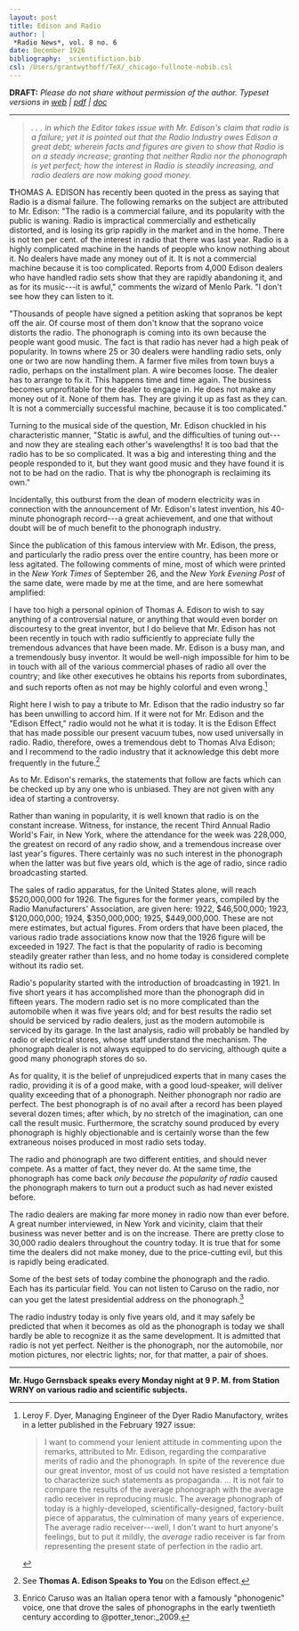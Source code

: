 ```yaml
---
layout: post
title: Edison and Radio
author: |
 *Radio News*, vol. 8 no. 6
date: December 1926
bibliography: _scientifiction.bib
csl: /Users/grantwythoff/TeX/_chicago-fullnote-nobib.csl
---
```


**DRAFT:** *Please do not share without permission of the author. Typeset versions in [web](http://gernsback.wythoff.net/192612_edison_and_radio.html) \| [pdf](https://github.com/gwijthoff/perversity_of_things/blob/gh-pages/typeset_drafts/192612_edison_and_radio.pdf?raw=true) \| [doc](https://github.com/gwijthoff/perversity_of_things/blob/gh-pages/typeset_drafts/192612_edison_and_radio.docx)*

* * * * * * * * 

> *. . . in which the Editor takes issue with Mr. Edison's claim that radio is a failure; yet it is pointed out that the Radio Industry owes Edison a great debt; wherein facts and figures are given to show that Radio is on a steady increase; granting that neither Radio nor the phonograph is yet perfect; how the interest in Radio is steadily increasing, and radio dealers are now making good money.*

**T**HOMAS A. EDISON has recently been quoted in the press as saying that Radio is a dismal failure. The following remarks on the subject are attributed to Mr. Edison: "The radio is a commercial failure, and its popularity with the public is waning. Radio is impractical commercially and esthetically distorted, and is losing its grip rapidly in the market and in the home. There is not ten per cent. of the interest in radio that there was last year. Radio is a highly complicated machine in the hands of people who know nothing about it. No dealers have made any money out of it. It is not a commercial machine because it is too complicated. Reports from 4,000 Edison dealers who have handled radio sets show that they are rapidly abandoning it, and as for its music---it is awful," comments the wizard of Menlo Park. "I don't see how they can listen to it.

"Thousands of people have signed a petition asking that sopranos be kept off the air. Of course most of them don't know that the soprano voice distorts the radio. The phonograph is coming into its own because the people want good music. The fact is that radio has never had a high peak of popularity. In towns where 25 or 30 dealers were handling radio sets, only one or two are now handling them. A farmer five miles from town buys a radio, perhaps on the installment plan. A wire becomes loose. The dealer has to arrange to fix it. This happens time and time again. The business becomes unprofitable for the dealer to engage in. He does not make any money out of it. None of them has. They are giving it up as fast as they can. It is not a commercially successful machine, because it is too complicated."

Turning to the musical side of the question, Mr. Edison chuckled in his characteristic manner, "Static is awful, and the difficulties of tuning out---and now they are stealing each other's wavelengths! It is too bad that the radio has to be so complicated. It was a big and interesting thing and the people responded to it, but they want good music and they have found it is not to be had on the radio. That is why tbe phonograph is reclaiming its own."

Incidentally, this outburst from the dean of modern electricity was in connection with the announcement of Mr. Edison's latest invention, his 40-minute phonograph record---a great achievement, and one that without doubt will be of much benefit to the phonograph industry.

Since the publication of this famous interview with Mr. Edison, the press, and particularly the radio press over the entire country, has been more or less agitated. The following comments of mine, most of which were printed in the *New York Times* of September 26, and the *New York Evening Post* of the same date, were made by me at the time, and are here somewhat amplified:

I have too high a personal opinion of Thomas A. Edison to wish to say anything of a controversial nature, or anything that would even border on discourtesy to the great inventor, but I do believe that Mr. Edison has not been recently in touch with radio sufficiently to appreciate fully the tremendous advances that have been made. Mr. Edison is a busy man, and a tremendously busy inventor. It would be well-nigh impossible for him to be in touch with all of the various commercial phases of radio all over the country; and like other executives he obtains his reports from subordinates, and such reports often as not may be highly colorful and even wrong.[^pl1]

Right here I wish to pay a tribute to Mr. Edison that the radio industry so far has been unwilling to accord him. If it were not for Mr. Edison and the "Edison Effect," radio would not he what it is today. It is the Edison Effect that has made possible our present vacuum tubes, now used universally in radio. Radio, therefore, owes a tremendous debt to Thomas Alva Edison; and I recommend to the radio industry that it acknowledge this debt more frequently in the future.[^espk]

As to Mr. Edison's remarks, the statements that follow are facts which can be checked up by any one who is unbiased. They are not given with any idea of starting a controversy.

Rather than waning in popularity, it is well known that radio is on the constant increase. Witness, for instance, the recent Third Annual Radio World's Fair, in New York, where the attendance for the week was 228,000, the greatest on record of any radio show, and a tremendous increase over last year's figures. There certainly was no such interest in the phonograph when the latter was but five years old, which is the age of radio, since radio broadcasting started.

The sales of radio apparatus, for the United States alone, will reach $520,000,000 for 1926. The figures for the former years, compiled by the Radio Manufacturers' Association, are given here: 1922, $46,500,000; 1923, $120,000,000; 1924, $350,000,000; 1925, $449,000,000. These are not mere estimates, but actual figures. From orders that have been placed, the various radio trade associations know now that the 1926 figure will be exceeded in 1927. The fact is that the popularity of radio is becoming steadily greater rather than less, and no home today is considered complete without its radio set.

Radio's popularity started with the introduction of broadcasting in 1921. In five short years it has accomplished more than the phonograph did in fifteen years. The modern radio set is no more complicated than the automobile when it was five years old; and for best results the radio set should be serviced by radio dealers, just as the modern automobile is serviced by its garage. In the last analysis, radio will probably be handled by radio or electrical stores, whose staff understand the mechanism. The phonograph dealer is not always equipped to do servicing, although quite a good many phonograph stores do so.

As for quality, it is the belief of unprejudiced experts that in many cases the radio, providing it is of a good make, with a good loud-speaker, will deliver quality exceeding that of a phonograph. Neither phonograph nor radio are perfect. The best phonograph is of no avail after a record has been played several dozen times; after which, by no stretch of the imagination, can one call the result music. Furthermore, the scratchy sound produced by every phonograph is highly objectionable and is certainly worse than the few extraneous noises produced in most radio sets today.

The radio and phonograph are two different entities, and should never compete. As a matter of fact, they never do. At the same time, the phonograph has come back *only because the popularity of radio* caused the phonograph makers to turn out a product such as had never existed before.

The radio dealers are making far more money in radio now than ever before. A great number interviewed, in New York and vicinity, claim that their business was never better and is on the increase. There are pretty close to 30,000 radio dealers throughout the country today. It is true that for some time the dealers did not make money, due to the price-cutting evil, but this is rapidly being eradicated.

Some of the best sets of today combine the phonograph and the radio. Each has its particular field. You can not listen to Caruso on the radio, nor can you get the latest presidential address on the phonograph.[^crj]

The radio industry today is only five years old, and it may safely be predicted that when it becomes as old as the phonograph is today we shall hardly be able to recognize it as the same development. It is admitted that radio is not yet perfect. Neither is the phonograph, nor the automobile, nor motion pictures, nor electric lights; nor, for that matter, a pair of shoes.

* * * * * * * * * * * 

**Mr. Hugo Gernsback speaks every Monday night at 9 P. M. from Station WRNY on various radio and scientific subjects.**

[^espk]:  See **Thomas A. Edison Speaks to You** on the Edison effect.

[^crj]: Enrico Caruso was an Italian opera tenor with a famously "phonogenic" voice, one that drove the sales of phonographs in the early twentieth century according to @potter_tenor:_2009.

[^pl1]: Leroy F. Dyer, Managing Engineer of the Dyer Radio Manufactory, writes in a letter published in the February 1927 issue:

    > I want to commend your lenient attitude in commenting upon the remarks, attributed to Mr. Edison, regarding the comparative merits of radio and the phonograph.  In spite of the reverence due our great inventor, most of us could not have resisted a temptation to characterize such statements as propaganda. … It is not fair to compare the results of the average phonograph with the average radio receiver in reproducing music. The average phonograph of today is a highly-developed, scientifically-designed, factory-built piece of apparatus, the culmination of many years of experience. The average radio receiver---well, I don't want to hurt anyone's feelings, but to put it mildly, the *average* radio receiver is far from representing the present state of perfection in the radio art.